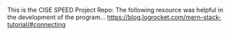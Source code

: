 This is the CISE SPEED Project Repo:
The following resource was helpful in the development of the program...
https://blog.logrocket.com/mern-stack-tutorial/#connecting
